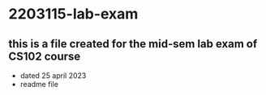 # 2203115-lab-exam

## this is a file created for the mid-sem lab exam of CS102 course
- dated 25 april 2023
- readme file 
